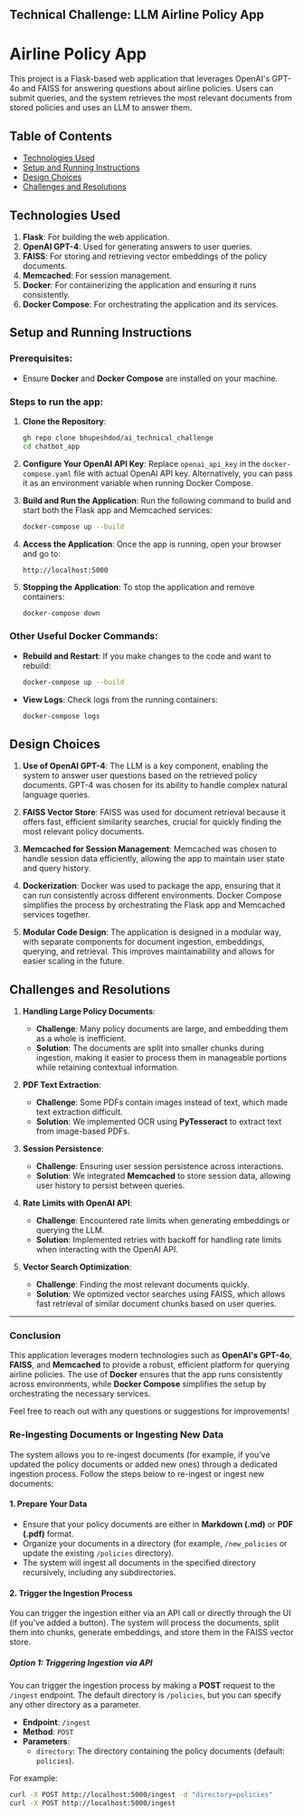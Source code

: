 ## Technical Challenge: LLM Airline Policy App

# Airline Policy App

This project is a Flask-based web application that leverages OpenAI's GPT-4o and FAISS for answering questions about airline policies. Users can submit queries, and the system retrieves the most relevant documents from stored policies and uses an LLM to answer them.

## Table of Contents
- [Technologies Used](#technologies-used)
- [Setup and Running Instructions](#setup-and-running-instructions)
- [Design Choices](#design-choices)
- [Challenges and Resolutions](#challenges-and-resolutions)

## Technologies Used

1. **Flask**: For building the web application.
2. **OpenAI GPT-4**: Used for generating answers to user queries.
3. **FAISS**: For storing and retrieving vector embeddings of the policy documents.
4. **Memcached**: For session management.
5. **Docker**: For containerizing the application and ensuring it runs consistently.
6. **Docker Compose**: For orchestrating the application and its services.

## Setup and Running Instructions

### Prerequisites:
- Ensure **Docker** and **Docker Compose** are installed on your machine.

### Steps to run the app:

1. **Clone the Repository**:
    ```bash
    gh repo clone bhupeshdod/ai_technical_challenge
    cd chatbot_app
    ```

2. **Configure Your OpenAI API Key**:
   Replace `openai_api_key` in the `docker-compose.yaml` file with actual OpenAI API key. Alternatively, you can pass it as an environment variable when running Docker Compose.

3. **Build and Run the Application**:
    Run the following command to build and start both the Flask app and Memcached services:
    ```bash
    docker-compose up --build
    ```

4. **Access the Application**:
    Once the app is running, open your browser and go to:
    ```
    http://localhost:5000
    ```

5. **Stopping the Application**:
    To stop the application and remove containers:
    ```bash
    docker-compose down
    ```

### Other Useful Docker Commands:
- **Rebuild and Restart**: If you make changes to the code and want to rebuild:
    ```bash
    docker-compose up --build
    ```
- **View Logs**: Check logs from the running containers:
    ```bash
    docker-compose logs
    ```

## Design Choices

1. **Use of OpenAI GPT-4**: The LLM is a key component, enabling the system to answer user questions based on the retrieved policy documents. GPT-4 was chosen for its ability to handle complex natural language queries.
   
2. **FAISS Vector Store**: FAISS was used for document retrieval because it offers fast, efficient similarity searches, crucial for quickly finding the most relevant policy documents.

3. **Memcached for Session Management**: Memcached was chosen to handle session data efficiently, allowing the app to maintain user state and query history.

4. **Dockerization**: Docker was used to package the app, ensuring that it can run consistently across different environments. Docker Compose simplifies the process by orchestrating the Flask app and Memcached services together.

5. **Modular Code Design**: The application is designed in a modular way, with separate components for document ingestion, embeddings, querying, and retrieval. This improves maintainability and allows for easier scaling in the future.

## Challenges and Resolutions

1. **Handling Large Policy Documents**:
    - **Challenge**: Many policy documents are large, and embedding them as a whole is inefficient.
    - **Solution**: The documents are split into smaller chunks during ingestion, making it easier to process them in manageable portions while retaining contextual information.

2. **PDF Text Extraction**:
    - **Challenge**: Some PDFs contain images instead of text, which made text extraction difficult.
    - **Solution**: We implemented OCR using **PyTesseract** to extract text from image-based PDFs.

3. **Session Persistence**:
    - **Challenge**: Ensuring user session persistence across interactions.
    - **Solution**: We integrated **Memcached** to store session data, allowing user history to persist between queries.

4. **Rate Limits with OpenAI API**:
    - **Challenge**: Encountered rate limits when generating embeddings or querying the LLM.
    - **Solution**: Implemented retries with backoff for handling rate limits when interacting with the OpenAI API.

5. **Vector Search Optimization**:
    - **Challenge**: Finding the most relevant documents quickly.
    - **Solution**: We optimized vector searches using FAISS, which allows fast retrieval of similar document chunks based on user queries.

---

### Conclusion
This application leverages modern technologies such as **OpenAI's GPT-4o**, **FAISS**, and **Memcached** to provide a robust, efficient platform for querying airline policies. The use of **Docker** ensures that the app runs consistently across environments, while **Docker Compose** simplifies the setup by orchestrating the necessary services.

Feel free to reach out with any questions or suggestions for improvements!



### Re-Ingesting Documents or Ingesting New Data

The system allows you to re-ingest documents (for example, if you’ve updated the policy documents or added new ones) through a dedicated ingestion process. Follow the steps below to re-ingest or ingest new documents:

#### 1. Prepare Your Data

- Ensure that your policy documents are either in **Markdown (.md)** or **PDF (.pdf)** format.
- Organize your documents in a directory (for example, `/new_policies` or update the existing `/policies` directory).
- The system will ingest all documents in the specified directory recursively, including any subdirectories.

#### 2. Trigger the Ingestion Process

You can trigger the ingestion either via an API call or directly through the UI (if you've added a button). The system will process the documents, split them into chunks, generate embeddings, and store them in the FAISS vector store.

##### Option 1: Triggering Ingestion via API

You can trigger the ingestion process by making a **POST** request to the `/ingest` endpoint. The default directory is `/policies`, but you can specify any other directory as a parameter.

- **Endpoint**: `/ingest`
- **Method**: `POST`
- **Parameters**:
  - `directory`: The directory containing the policy documents (default: `policies`).

For example:

```bash
curl -X POST http://localhost:5000/ingest -d "directory=policies"
curl -X POST http://localhost:5000/ingest
